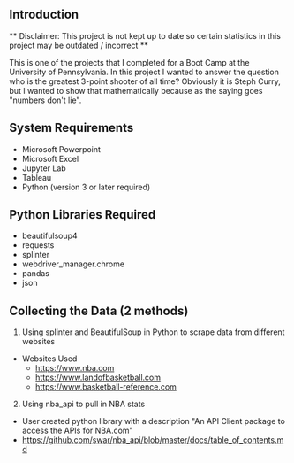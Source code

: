 ## Introduction
** Disclaimer: This project is not kept up to date so certain statistics in this project may be outdated / incorrect **

This is one of the projects that I completed for a Boot Camp at the University of Pennsylvania. In this project I wanted to answer the question who is the greatest 3-point shooter of all time?
Obviously it is Steph Curry, but I wanted to show that mathematically because as the saying goes "numbers don't lie".

## System Requirements
- Microsoft Powerpoint
- Microsoft Excel 
- Jupyter Lab
- Tableau
- Python (version 3 or later required)

## Python Libraries Required 
- beautifulsoup4
- requests
- splinter
- webdriver_manager.chrome
- pandas
- json

## Collecting the Data (2 methods)
1. Using splinter and BeautifulSoup in Python to scrape data from different websites
- Websites Used
  - https://www.nba.com
  - https://www.landofbasketball.com
  - https://www.basketball-reference.com 
  
2. Using nba_api to pull in NBA stats
- User created python library with a description "An API Client package to access the APIs for NBA.com"
- https://github.com/swar/nba_api/blob/master/docs/table_of_contents.md 




